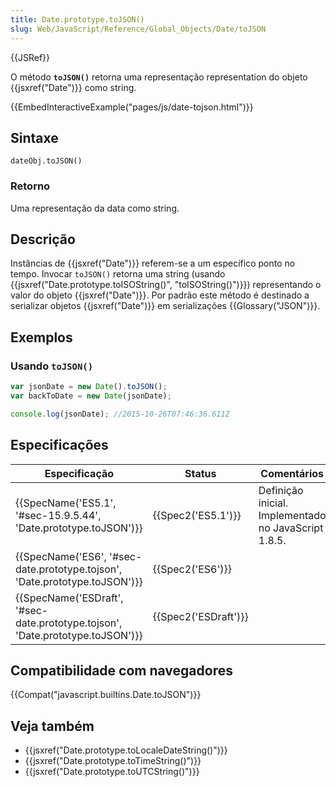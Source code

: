 ```yaml
---
title: Date.prototype.toJSON()
slug: Web/JavaScript/Reference/Global_Objects/Date/toJSON
---
```


{{JSRef}}

O método **`toJSON()`** retorna uma representação representation do objeto {{jsxref("Date")}} como string.

{{EmbedInteractiveExample("pages/js/date-tojson.html")}}

## Sintaxe

```
dateObj.toJSON()
```

### Retorno

Uma representação da data como string.

## Descrição

Instâncias de {{jsxref("Date")}} referem-se a um específico ponto no tempo. Invocar `toJSON()` retorna uma string (usando {{jsxref("Date.prototype.toISOString()", "toISOString()")}}) representando o valor do objeto {{jsxref("Date")}}. Por padrão este método é destinado a serializar objetos {{jsxref("Date")}} em serializações {{Glossary("JSON")}}.

## Exemplos

### Usando `toJSON()`

```js
var jsonDate = new Date().toJSON();
var backToDate = new Date(jsonDate);

console.log(jsonDate); //2015-10-26T07:46:36.611Z
```

## Especificações

| Especificação                                                                  | Status               | Comentários                                          |
| ------------------------------------------------------------------------------ | -------------------- | ---------------------------------------------------- |
| {{SpecName('ES5.1', '#sec-15.9.5.44', 'Date.prototype.toJSON')}}               | {{Spec2('ES5.1')}}   | Definição inicial. Implementado no JavaScript 1.8.5. |
| {{SpecName('ES6', '#sec-date.prototype.tojson', 'Date.prototype.toJSON')}}     | {{Spec2('ES6')}}     |                                                      |
| {{SpecName('ESDraft', '#sec-date.prototype.tojson', 'Date.prototype.toJSON')}} | {{Spec2('ESDraft')}} |                                                      |

## Compatibilidade com navegadores

{{Compat("javascript.builtins.Date.toJSON")}}

## Veja também

- {{jsxref("Date.prototype.toLocaleDateString()")}}
- {{jsxref("Date.prototype.toTimeString()")}}
- {{jsxref("Date.prototype.toUTCString()")}}
